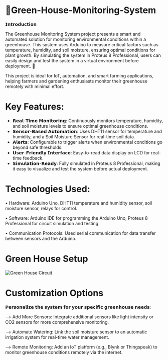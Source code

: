 # 🌿Green-House-Monitoring-System

𝗜𝗻𝘁𝗿𝗼𝗱𝘂𝗰𝘁𝗶𝗼𝗻

The Greenhouse Monitoring System project presents a smart and automated solution for monitoring environmental conditions within a greenhouse. This system uses Arduino to measure critical factors such as temperature, humidity, and soil moisture, ensuring optimal conditions for plant growth. By simulating the system in Proteus 8 Professional, users can easily design and test the system in a virtual environment before deployment. 🌱

This project is ideal for IoT, automation, and smart farming applications, helping farmers and gardening enthusiasts monitor their greenhouse remotely with minimal effort.

# Key Features:

- 𝗥𝗲𝗮𝗹-𝗧𝗶𝗺𝗲 𝗠𝗼𝗻𝗶𝘁𝗼𝗿𝗶𝗻𝗴: Continuously monitors temperature, humidity, and soil moisture levels to ensure optimal greenhouse conditions.
- 𝗦𝗲𝗻𝘀𝗼𝗿-𝗕𝗮𝘀𝗲𝗱 𝗔𝘂𝘁𝗼𝗺𝗮𝘁𝗶𝗼𝗻: Uses DHT11 sensor for temperature and humidity, and a Soil Moisture Sensor for real-time soil data.
- 𝗔𝗹𝗲𝗿𝘁𝘀: Configurable to trigger alerts when environmental conditions go beyond safe thresholds.
- 𝗨𝘀𝗲𝗿-𝗙𝗿𝗶𝗲𝗻𝗱𝗹𝘆 𝗜𝗻𝘁𝗲𝗿𝗳𝗮𝗰𝗲: Easy-to-read data display on LCD for real-time feedback.
- 𝗦𝗶𝗺𝘂𝗹𝗮𝘁𝗶𝗼𝗻-𝗥𝗲𝗮𝗱𝘆: Fully simulated in Proteus 8 Professional, making it easy to visualize and test the system before actual deployment.

 # Technologies Used:
• Hardware: Arduino Uno, DHT11 temperature and humidity sensor, soil moisture sensor, relays for control.

• Software: Arduino IDE for programming the Arduino Uno, Proteus 8 Professional for circuit simulation and testing.

• Communication Protocols: Used serial communication for data transfer between sensors and the Arduino.

# Green House  Setup
![Green House Circuit](https://github.com/user-attachments/assets/6c9e453d-3003-4c1a-bb94-ed880861afc4)

 # Customization Options 
 
𝗣𝗲𝗿𝘀𝗼𝗻𝗮𝗹𝗶𝘇𝗲 𝘁𝗵𝗲 𝘀𝘆𝘀𝘁𝗲𝗺 𝗳𝗼𝗿 𝘆𝗼𝘂𝗿 𝘀𝗽𝗲𝗰𝗶𝗳𝗶𝗰 𝗴𝗿𝗲𝗲𝗻𝗵𝗼𝘂𝘀𝗲 𝗻𝗲𝗲𝗱𝘀:

--> Add More Sensors: Integrate additional sensors like light intensity or CO2 sensors for more comprehensive monitoring.

--> Automate Watering: Link the soil moisture sensor to an automatic irrigation system for real-time water management.

--> Remote Monitoring: Add an IoT platform (e.g., Blynk or Thingspeak) to monitor greenhouse conditions remotely via the internet.
